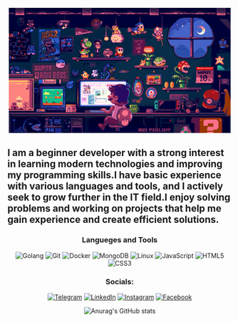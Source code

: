 <div style="text-align: center;">

![Header](https://github.com/FurmanovVitaliy/FurmanovVitaliy/blob/main/assets/tenor.gif)

</div>

  ## I am a beginner developer with a strong interest in learning modern technologies and improving my programming skills.I have basic experience with various languages and tools, and I actively seek to grow further in the IT field.I enjoy solving problems and working on projects that help me gain experience and create efficient solutions.
  
<div style="text-align: center;">

### Langueges and Tools
![Golang](https://img.shields.io/badge/-Go-090909?style=for-the-badge&logo=Go&logoColor)
![Git](https://img.shields.io/badge/-Git-090909?style=for-the-badge&logo=Git&logoColor=F05032)
![Docker](https://img.shields.io/badge/-Docker-090909?style=for-the-badge&logo=Docker&logoColor=2496ED)
![MongoDB](https://img.shields.io/badge/-MongoDB-090909?style=for-the-badge&logo=MongoDB&logoColor=47A248)
![Linux](https://img.shields.io/badge/-Linux-090909?style=for-the-badge&logo=Linux&logoColor=FCC624)
![JavaScript](https://img.shields.io/badge/-JavaScript-090909?style=for-the-badge&logo=JavaScript&logoColor)
![HTML5](https://img.shields.io/badge/-HTML5-090909?style=for-the-badge&logo=HTML5&logoColor=E34F26)
![CSS3](https://img.shields.io/badge/-CSS3-090909?style=for-the-badge&logo=CSS3&logoColor=1572B6)



### Socials:

[![Telegram](https://img.shields.io/badge/-Telegram-090909?style=for-the-badge&logo=telegram&logoColor)](https://t.me/VitaliyFurmanov)
[![LinkedIn](https://img.shields.io/badge/-LinkedIn-090909?style=for-the-badge&logo=linkedin&logoColor=007BB6)](https://www.linkedin.com/in/vitalii-furmanov)
[![Instagram](https://img.shields.io/badge/-Instagram-090909?style=for-the-badge&logo=instagram&logoColor)](https://www.instagram.com/furmanov.vitaliy)
[![Facebook](https://img.shields.io/badge/-Facebook-090909?style=for-the-badge&logo=Facebook&logoColor=1195F5)](https://www.facebook.com/vitaliy.furmanov.7)

![Anurag's GitHub stats](https://github-readme-stats.vercel.app/api?username=FurmanovVitaliy&show_icons=true&theme=omni&hide=contribs)
<div>